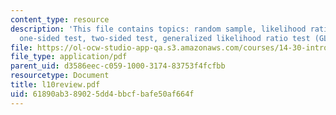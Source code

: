 ```yaml
---
content_type: resource
description: 'This file contains topics: random sample, likelihood ratio test (LRT),
  one-sided test, two-sided test, generalized likelihood ratio test (GLRT).'
file: https://ol-ocw-studio-app-qa.s3.amazonaws.com/courses/14-30-introduction-to-statistical-method-in-economics-spring-2006/61890ab389025dd4bbcfbafe50af664f_l10review.pdf
file_type: application/pdf
parent_uid: d3586eec-c059-1000-3174-83753f4fcfbb
resourcetype: Document
title: l10review.pdf
uid: 61890ab3-8902-5dd4-bbcf-bafe50af664f
---
```

